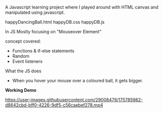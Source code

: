 A Javascript learning project where I played around with HTML canvas and manipulated using javascript.

happyDancingBall.html
happyDB.css
happyDB.js

In JS Moslty focusing on "Mouseover Element"

concept covered:
- Functions & if-else statements
- Random 
- Event listeners


What the JS does
- When you hover your mouse over a coloured ball, it gets bigger.

**Working Demo**

https://user-images.githubusercontent.com/29008479/175785982-d8642cbd-bff0-4226-9df5-c56caebef278.mp4

